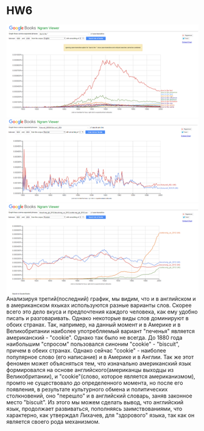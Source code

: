 # HW6

![картиночка 1](https://github.com/albinafesenko123/HW6/blob/master/2018-03-28_00-19-24.png)
![картиночка 2](https://github.com/albinafesenko123/HW6/blob/master/2018-03-28_00-35-04.png)
![картиночка 3](https://github.com/albinafesenko123/HW6/blob/master/2018-03-28_00-43-16.png)
Анализируя третий(последний) график, мы видим, что и в английском и в американском яхыках используются разные варианты слов. Скорее всего это дело вкуса и предпочтения каждого человека, как ему удобно писать и разговаривать. Однако некоторые виды слов доминируют в обоих странах. Так, например, на данный момент и в Америке и в Великобритании наиболее употребляемый вариант "печенья" является американский - "сookie". Однако так было не всегда. До 1880 года наибольшим "спросом" пользовался синоним "сookie" - "biscuit", причем в обеих странах. Однако сейчас "сookie" - наиболее популярное слово (его написание) и в Америке и в Англии. Так же этот феномен может объясняться тем, что изначально американский язык формировался на основе английского(американцы выходцы из Великобритании), и "сookie"(слово, которое является американизмом), промто не существовало до определенного момента, но после его появления, в результате культурного обмена и политических столкновений, оно "перешло" и в английский словарь, заняв законное место "biscuit". Из этого мы можем сделать вывод, что английский язык, продолжает развиваться, пополняясь заимствованиями, что характерно, как утверждал Лихачев, для "здорового" языка, так как он является своего рода механизмом.
